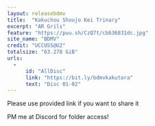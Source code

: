 ```yaml
---
layout: releasebdmv
title:  "Kakuchou Shoujo Kei Trinary"
excerpt: "AR Grils"
feature: "https://puu.sh/CzQ7t/cb636831dc.jpg"
site_name: "BDMV"
credit: "UCCUSS@U2"
totalsize: "63.278 GiB"
urls:
  - 
      id: "AllDisc"
      link: "https://bit.ly/bdmvkakutora"
      text: "Disc 01-02"
---
```


Please use provided link if you want to share it

PM me at Discord for folder access!